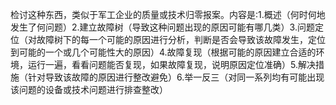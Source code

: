 检讨这种东西，类似于军工企业的质量或技术归零报案。内容是:1.概述（何时何地发生了何问题）2.建立故障树（导致这种问题出现的原因可能有哪几类）3.问题定位（对故障树下的每一个可能的原因进行分析，判断是否会导致该故障发生，定位到可能的一个或几个可能性大的原因）4.故障复现（根据可能的原因建立合适的环境，运行一遍，看看问题能否复现，如果故障复现，说明原因定位准确）5.解决措施（针对导致该故障的原因进行整改避免）6.举一反三（对同一系列均有可能出现该问题的设备或技术问题进行排查整改）